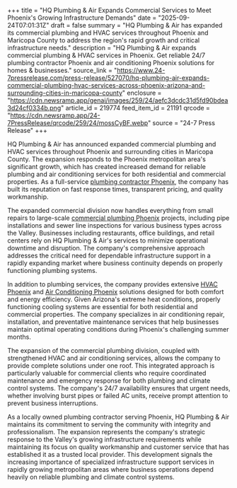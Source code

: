 +++
title = "HQ Plumbing & Air Expands Commercial Services to Meet Phoenix's Growing Infrastructure Demands"
date = "2025-09-24T07:01:31Z"
draft = false
summary = "HQ Plumbing & Air has expanded its commercial plumbing and HVAC services throughout Phoenix and Maricopa County to address the region's rapid growth and critical infrastructure needs."
description = "HQ Plumbing & Air expands commercial plumbing & HVAC services in Phoenix. Get reliable 24/7 plumbing contractor Phoenix and air conditioning Phoenix solutions for homes & businesses."
source_link = "https://www.24-7pressrelease.com/press-release/527070/hq-plumbing-air-expands-commercial-plumbing-hvac-services-across-phoenix-arizona-and-surrounding-cities-in-maricopa-county"
enclosure = "https://cdn.newsramp.app/genai/images/259/24/aefc3dcdc31d5fd90bdea3d24cf0334b.png"
article_id = 219774
feed_item_id = 21191
qrcode = "https://cdn.newsramp.app/24-7PressRelease/qrcode/259/24/mossCyBF.webp"
source = "24-7 Press Release"
+++

<p>HQ Plumbing & Air has announced expanded commercial plumbing and HVAC services throughout Phoenix and surrounding cities in Maricopa County. The expansion responds to the Phoenix metropolitan area's significant growth, which has created increased demand for reliable plumbing and air conditioning services for both residential and commercial properties. As a full-service <a href="https://hqplumbingandair.com" rel="nofollow" target="_blank">plumbing contractor Phoenix</a>, the company has built its reputation on fast response times, transparent pricing, and quality workmanship.</p><p>The expanded commercial division now handles everything from small repairs to large-scale <a href="https://hqplumbingandair.com/commercial-plumbing-phoenix" rel="nofollow" target="_blank">commercial plumbing Phoenix</a> projects, including pipe installations and sewer line inspections for various business types across the Valley. Businesses including restaurants, office buildings, and retail centers rely on HQ Plumbing & Air's services to minimize operational downtime and disruption. The company's comprehensive approach addresses the critical need for dependable infrastructure support in a rapidly expanding market where business continuity depends on properly functioning plumbing systems.</p><p>In addition to plumbing services, the company provides extensive <a href="https://hqplumbingandair.com/hvac-phoenix" rel="nofollow" target="_blank">HVAC Phoenix</a> and <a href="https://hqplumbingandair.com/air-conditioning-phoenix" rel="nofollow" target="_blank">Air Conditioning Phoenix</a> solutions designed for both comfort and energy efficiency. Given Arizona's extreme heat conditions, properly functioning cooling systems are essential for both residential and commercial properties. The company specializes in air conditioning repair, installation, and preventative maintenance services that help businesses maintain optimal operating conditions during Phoenix's challenging summer months.</p><p>The expansion of the commercial plumbing division, coupled with strengthened HVAC and air conditioning services, allows the company to provide complete solutions under one roof. This integrated approach is particularly valuable for commercial clients who require coordinated maintenance and emergency response for both plumbing and climate control systems. The company's 24/7 availability ensures that urgent needs, whether involving burst pipes or failed AC units, receive prompt attention to prevent business interruptions.</p><p>As a locally owned plumbing contractor serving Phoenix, HQ Plumbing & Air maintains its commitment to serving the community with integrity and professionalism. The expansion represents the company's strategic response to the Valley's growing infrastructure requirements while maintaining its focus on quality workmanship and customer service that has established it as a trusted local provider. This development signals the increasing importance of specialized infrastructure support services in rapidly growing metropolitan areas where business operations depend heavily on reliable plumbing and climate control systems.</p>